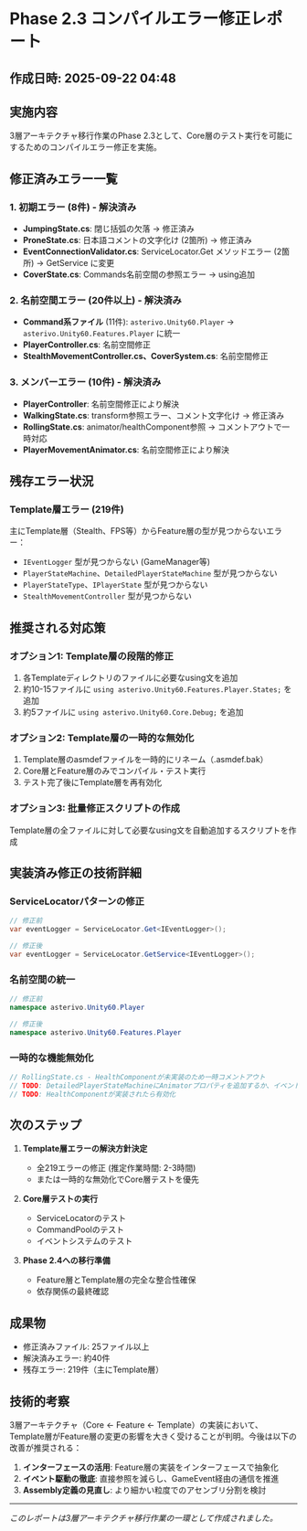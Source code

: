 # Phase 2.3 コンパイルエラー修正レポート
## 作成日時: 2025-09-22 04:48

## 実施内容
3層アーキテクチャ移行作業のPhase 2.3として、Core層のテスト実行を可能にするためのコンパイルエラー修正を実施。

## 修正済みエラー一覧

### 1. 初期エラー (8件) - 解決済み
- **JumpingState.cs**: 閉じ括弧の欠落 → 修正済み
- **ProneState.cs**: 日本語コメントの文字化け (2箇所) → 修正済み
- **EventConnectionValidator.cs**: ServiceLocator.Get メソッドエラー (2箇所) → GetService に変更
- **CoverState.cs**: Commands名前空間の参照エラー → using追加

### 2. 名前空間エラー (20件以上) - 解決済み
- **Command系ファイル** (11件): `asterivo.Unity60.Player` → `asterivo.Unity60.Features.Player` に統一
- **PlayerController.cs**: 名前空間修正
- **StealthMovementController.cs、CoverSystem.cs**: 名前空間修正

### 3. メンバーエラー (10件) - 解決済み
- **PlayerController**: 名前空間修正により解決
- **WalkingState.cs**: transform参照エラー、コメント文字化け → 修正済み
- **RollingState.cs**: animator/healthComponent参照 → コメントアウトで一時対応
- **PlayerMovementAnimator.cs**: 名前空間修正により解決

## 残存エラー状況

### Template層エラー (219件)
主にTemplate層（Stealth、FPS等）からFeature層の型が見つからないエラー：
- `IEventLogger` 型が見つからない (GameManager等)
- `PlayerStateMachine`、`DetailedPlayerStateMachine` 型が見つからない
- `PlayerStateType`、`IPlayerState` 型が見つからない
- `StealthMovementController` 型が見つからない

## 推奨される対応策

### オプション1: Template層の段階的修正
1. 各Templateディレクトリのファイルに必要なusing文を追加
2. 約10-15ファイルに `using asterivo.Unity60.Features.Player.States;` を追加
3. 約5ファイルに `using asterivo.Unity60.Core.Debug;` を追加

### オプション2: Template層の一時的な無効化
1. Template層のasmdefファイルを一時的にリネーム（.asmdef.bak）
2. Core層とFeature層のみでコンパイル・テスト実行
3. テスト完了後にTemplate層を再有効化

### オプション3: 批量修正スクリプトの作成
Template層の全ファイルに対して必要なusing文を自動追加するスクリプトを作成

## 実装済み修正の技術詳細

### ServiceLocatorパターンの修正
```csharp
// 修正前
var eventLogger = ServiceLocator.Get<IEventLogger>();

// 修正後
var eventLogger = ServiceLocator.GetService<IEventLogger>();
```

### 名前空間の統一
```csharp
// 修正前
namespace asterivo.Unity60.Player

// 修正後
namespace asterivo.Unity60.Features.Player
```

### 一時的な機能無効化
```csharp
// RollingState.cs - HealthComponentが未実装のため一時コメントアウト
// TODO: DetailedPlayerStateMachineにAnimatorプロパティを追加するか、イベント経由でアニメーション制御する必要あり
// TODO: HealthComponentが実装されたら有効化
```

## 次のステップ

1. **Template層エラーの解決方針決定**
   - 全219エラーの修正 (推定作業時間: 2-3時間)
   - または一時的な無効化でCore層テストを優先

2. **Core層テストの実行**
   - ServiceLocatorのテスト
   - CommandPoolのテスト
   - イベントシステムのテスト

3. **Phase 2.4への移行準備**
   - Feature層とTemplate層の完全な整合性確保
   - 依存関係の最終確認

## 成果物
- 修正済みファイル: 25ファイル以上
- 解決済みエラー: 約40件
- 残存エラー: 219件（主にTemplate層）

## 技術的考察
3層アーキテクチャ（Core ← Feature ← Template）の実装において、Template層がFeature層の変更の影響を大きく受けることが判明。今後は以下の改善が推奨される：

1. **インターフェースの活用**: Feature層の実装をインターフェースで抽象化
2. **イベント駆動の徹底**: 直接参照を減らし、GameEvent経由の通信を推進
3. **Assembly定義の見直し**: より細かい粒度でのアセンブリ分割を検討

---
*このレポートは3層アーキテクチャ移行作業の一環として作成されました。*